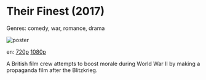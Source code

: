# Their Finest (2017)

Genres: comedy, war, romance, drama

![poster](http://image.tmdb.org/t/p/w500/tFHifAC1Z1geJqYh1LuBe3HhWcp.jpg)

en:
  [720p](magnet:?xt=urn:btih:5A8AD4D9F1E13628E640E67675836F7B5CCD3AA1&tr=udp://glotorrents.pw:6969/announce&tr=udp://tracker.opentrackr.org:1337/announce&tr=udp://torrent.gresille.org:80/announce&tr=udp://tracker.openbittorrent.com:80&tr=udp://tracker.coppersurfer.tk:6969&tr=udp://tracker.leechers-paradise.org:6969&tr=udp://p4p.arenabg.ch:1337&tr=udp://tracker.internetwarriors.net:1337)
  [1080p](magnet:?xt=urn:btih:2A8B62EF5DCE36C8368D229D11AA9F9350845A81&tr=udp://glotorrents.pw:6969/announce&tr=udp://tracker.opentrackr.org:1337/announce&tr=udp://torrent.gresille.org:80/announce&tr=udp://tracker.openbittorrent.com:80&tr=udp://tracker.coppersurfer.tk:6969&tr=udp://tracker.leechers-paradise.org:6969&tr=udp://p4p.arenabg.ch:1337&tr=udp://tracker.internetwarriors.net:1337)
  


A British film crew attempts to boost morale during World War II by making a propaganda film after the Blitzkrieg.